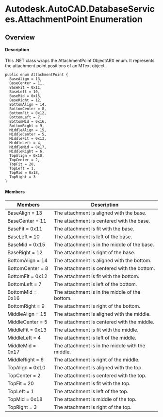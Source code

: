 # Autodesk.AutoCAD.DatabaseServices.AttachmentPoint Enumeration

## Overview

#### Description
This .NET class wraps the AttachmentPoint ObjectARX enum. It represents the attachment point positions of an MText object.
```text
public enum AttachmentPoint {
  BaseAlign = 13,
  BaseCenter = 11,
  BaseFit = 0x11,
  BaseLeft = 10,
  BaseMid = 0x15,
  BaseRight = 12,
  BottomAlign = 14,
  BottomCenter = 8,
  BottomFit = 0x12,
  BottomLeft = 7,
  BottomMid = 0x16,
  BottomRight = 9,
  MiddleAlign = 15,
  MiddleCenter = 5,
  MiddleFit = 0x13,
  MiddleLeft = 4,
  MiddleMid = 0x17,
  MiddleRight = 6,
  TopAlign = 0x10,
  TopCenter = 2,
  TopFit = 20,
  TopLeft = 1,
  TopMid = 0x18,
  TopRight = 3
}
```

#### Members
| Members | Description |
| --- | --- |
| BaseAlign = 13 | The attachment is aligned with the base. |
| BaseCenter = 11 | The attachment is centered with the base. |
| BaseFit = 0x11 | The attachment is fit with the base. |
| BaseLeft = 10 | The attachment is left of the base. |
| BaseMid = 0x15 | The attachment is in the middle of the base. |
| BaseRight = 12 | The attachment is right of the base. |
| BottomAlign = 14 | The attachment is aligned with the bottom. |
| BottomCenter = 8 | The attachment is centered with the bottom. |
| BottomFit = 0x12 | The attachment is fit with the bottom. |
| BottomLeft = 7 | The attachment is left of the bottom. |
| BottomMid = 0x16 | The attachment is in the middle of the bottom. |
| BottomRight = 9 | The attachment is right of the bottom. |
| MiddleAlign = 15 | The attachment is aligned with the middle. |
| MiddleCenter = 5 | The attachment is centered with the middle. |
| MiddleFit = 0x13 | The attachment is fit with the middle. |
| MiddleLeft = 4 | The attachment is left of the middle. |
| MiddleMid = 0x17 | The attachment is in the middle with the middle. |
| MiddleRight = 6 | The attachment is right of the middle. |
| TopAlign = 0x10 | The attachment is aligned with the top. |
| TopCenter = 2 | The attachment is centered with the top. |
| TopFit = 20 | The attachment is fit with the top. |
| TopLeft = 1 | The attachment is left of the top. |
| TopMid = 0x18 | The attachment is middle of the top. |
| TopRight = 3 | The attachment is right of the top. |